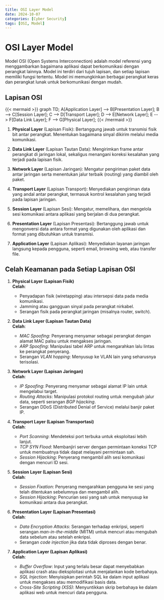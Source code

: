 ```yaml
---
title: OSI Layer Model
date: 2024-10-07
categories: [Cyber Security]
tags: [OSI, Model]
---
```


# OSI Layer Model

Model OSI (Open Systems Interconnection) adalah model referensi yang menggambarkan bagaimana aplikasi dapat berkomunikasi dengan perangkat lainnya. Model ini terdiri dari tujuh lapisan, dan setiap lapisan memiliki fungsi tertentu. Model ini memungkinkan berbagai perangkat keras dan perangkat lunak untuk berkomunikasi dengan mudah.

## Lapisan OSI

{{< mermaid >}}
graph TD;
    A[Application Layer] --> B[Presentation Layer];
    B --> C[Session Layer];
    C --> D[Transport Layer];
    D --> E[Network Layer];
    E --> F[Data Link Layer];
    F --> G[Physical Layer];
{{< /mermaid >}}

1. **Physical Layer** (Lapisan Fisik): Bertanggung jawab untuk transmisi fisik bit antar perangkat. Menentukan bagaimana sinyal dikirim melalui media komunikasi.

2. **Data Link Layer** (Lapisan Tautan Data): Mengirimkan frame antar perangkat di jaringan lokal, sekaligus menangani koreksi kesalahan yang terjadi pada lapisan fisik.

3. **Network Layer** (Lapisan Jaringan): Mengatur pengiriman paket data antar jaringan serta menentukan jalur terbaik (routing) yang diambil oleh paket.

4. **Transport Layer** (Lapisan Transport): Menyediakan pengiriman data yang andal antar perangkat, termasuk kontrol kesalahan yang terjadi pada lapisan jaringan.

5. **Session Layer** (Lapisan Sesi): Mengatur, memelihara, dan mengelola sesi komunikasi antara aplikasi yang berjalan di dua perangkat.

6. **Presentation Layer** (Lapisan Presentasi): Bertanggung jawab untuk mengonversi data antara format yang digunakan oleh aplikasi dan format yang dibutuhkan untuk transmisi.

7. **Application Layer** (Lapisan Aplikasi): Menyediakan layanan jaringan langsung kepada pengguna, seperti email, browsing web, atau transfer file.


## Celah Keamanan pada Setiap Lapisan OSI

1. **Physical Layer (Lapisan Fisik)**  
   **Celah**: 
   - Penyadapan fisik (wiretapping) atau intersepsi data pada media komunikasi.
   - Jamming atau gangguan sinyal pada perangkat nirkabel.
   - Serangan fisik pada perangkat jaringan (misalnya router, switch).

2. **Data Link Layer (Lapisan Tautan Data)**  
   **Celah**: 
   - *MAC Spoofing*: Penyerang menyamar sebagai perangkat dengan alamat MAC palsu untuk mengakses jaringan.
   - *ARP Spoofing*: Manipulasi tabel ARP untuk mengarahkan lalu lintas ke perangkat penyerang.
   - Serangan *VLAN hopping*: Menyusup ke VLAN lain yang seharusnya terisolasi.

3. **Network Layer (Lapisan Jaringan)**  
   **Celah**: 
   - *IP Spoofing*: Penyerang menyamar sebagai alamat IP lain untuk mengelabui target.
   - *Routing Attacks*: Manipulasi protokol routing untuk mengubah jalur data, seperti serangan *BGP hijacking*.
   - Serangan DDoS (Distributed Denial of Service) melalui banjir paket IP.

4. **Transport Layer (Lapisan Transportasi)**  
   **Celah**: 
   - *Port Scanning*: Mendeteksi port terbuka untuk eksploitasi lebih lanjut.
   - *TCP SYN Flood*: Membanjiri server dengan permintaan koneksi TCP untuk membuatnya tidak dapat melayani permintaan sah.
   - *Session Hijacking*: Penyerang mengambil alih sesi komunikasi dengan mencuri ID sesi.

5. **Session Layer (Lapisan Sesi)**  
   **Celah**: 
   - *Session Fixation*: Penyerang mengarahkan pengguna ke sesi yang telah ditentukan sebelumnya dan mengambil alih.
   - *Session Hijacking*: Pencurian sesi yang sah untuk menyusup ke komunikasi antara dua perangkat.

6. **Presentation Layer (Lapisan Presentasi)**  
   **Celah**: 
   - *Data Encryption Attacks*: Serangan terhadap enkripsi, seperti serangan *man-in-the-middle* (MITM) untuk mencuri atau mengubah data sebelum atau setelah enkripsi.
   - Serangan *code injection* jika data tidak diproses dengan benar.

7. **Application Layer (Lapisan Aplikasi)**  
   **Celah**: 
   - *Buffer Overflow*: Input yang terlalu besar dapat menyebabkan aplikasi crash atau dieksploitasi untuk menjalankan kode berbahaya.
   - *SQL Injection*: Menyisipkan perintah SQL ke dalam input aplikasi untuk mengakses atau memodifikasi basis data.
   - *Cross-Site Scripting (XSS)*: Menyuntikkan skrip berbahaya ke dalam aplikasi web untuk mencuri data pengguna.
